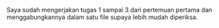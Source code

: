Saya sudah mengerjakan tugas 1 sampai 3 dari pertemuan pertama dan menggabungkannya dalam satu file supaya lebih mudah diperiksa.